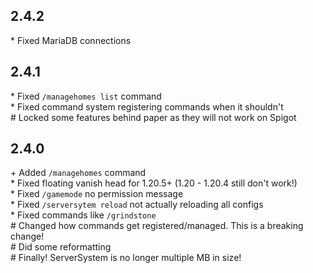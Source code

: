 ## 2.4.2

\* Fixed MariaDB connections<br>

## 2.4.1

\* Fixed `/managehomes list` command<br>
\* Fixed command system registering commands when it shouldn't<br>
\# Locked some features behind paper as they will not work on Spigot<br>

## 2.4.0

\+ Added `/managehomes` command<br>
\* Fixed floating vanish head for 1.20.5+ (1.20 - 1.20.4 still don't work!)<br>
\* Fixed `/gamemode` no permission message<br>
\* Fixed `/serversytem reload` not actually reloading all configs<br>
\* Fixed commands like `/grindstone`<br>
\# Changed how commands get registered/managed. This is a breaking change!<br>
\# Did some reformatting<br>
\# Finally! ServerSystem is no longer multiple MB in size!<br>